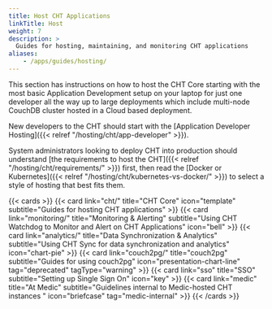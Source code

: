 ```yaml
---
title: Host CHT Applications
linkTitle: Host
weight: 7
description: >
  Guides for hosting, maintaining, and monitoring CHT applications
aliases:
    - /apps/guides/hosting/
---
```


This section has instructions on how to host the CHT Core starting with the most basic Application Development setup on your laptop for just one developer all the way up to large deployments which include multi-node CouchDB cluster hosted in a Cloud based deployment.

New developers to the CHT should start with the [Application Developer Hosting]({{< relref "/hosting/cht/app-developer" >}}).

System administrators looking to deploy CHT into production should understand [the requirements to host the CHT]({{< relref "/hosting/cht/requirements/" >}}) first, then read the [Docker or Kubernetes]({{< relref "/hosting/cht/kubernetes-vs-docker/" >}}) to select a style of hosting that best fits them.

{{< cards >}}
  {{< card link="cht/" title="CHT Core" icon="template" subtitle="Guides for hosting CHT applications" >}}
  {{< card link="monitoring/" title="Monitoring & Alerting" subtitle="Using CHT Watchdog to Monitor and Alert on CHT Applications" icon="bell" >}}
  {{< card link="analytics/" title="Data Synchronization & Analytics" subtitle="Using CHT Sync for data synchronization and analytics" icon="chart-pie" >}} 
  {{< card link="couch2pg/" title="couch2pg" subtitle="Guides for using couch2pg" icon="presentation-chart-line" tag="deprecated" tagType="warning" >}}
  {{< card link="sso" title="SSO" subtitle="Setting up Single Sign On" icon="key"  >}}
  {{< card link="medic" title="At Medic" subtitle="Guidelines internal to Medic-hosted CHT instances " icon="briefcase" tag="medic-internal" >}}
{{< /cards >}}
